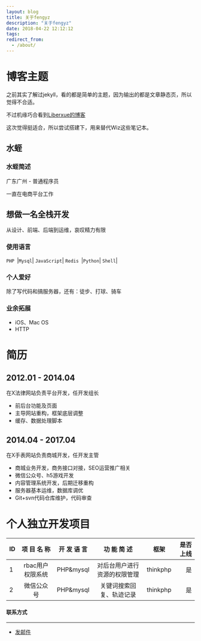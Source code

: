 ```yaml
---
layout: blog
title: 关于fengyz
description: "关于fengyz"
date: 2018-04-22 12:12:12
tags: 
redirect_from:
  - /about/
---
```


# 博客主题

之前其实了解过jekyll，看的都是简单的主题，因为输出的都是文章静态页，所以觉得不合适。

不过机缘巧合看到[Liberxue的博客](http://www.liberxue.com/)
 
这次觉得挺适合，所以尝试搭建下，用来替代Wiz这些笔记本。
 

##  水蛭
 
### 水蛭简述
 
广东广州 - 普通程序员

一直在电商平台工作
 

## 想做一名全栈开发

从设计、前端、后端到运维，哀叹精力有限

### 使用语言

``PHP ``|``Mysql``| ``JavaScript``|
``Redis ``|``Python``| ``Shell``|
  
### 个人爱好

 除了写代码和搞服务器，还有：徒步、打球、骑车
 
### 业余拓展

 - iOS、Mac OS
 - HTTP
 
# 简历
 
## 2012.01 - 2014.04
在X法律网站负责平台开发，任开发组长

- 前后台功能及页面
- 主导网站重构，框架底层调整
- 缓存、数据处理脚本

## 2014.04 - 2017.04
在X手表网站负责商城开发，任开发主管

- 商城业务开发，商务接口对接，SEO运营推广相关
- 微信公众号、h5游戏开发
- 内容管理系统开发，后期迁移重构
- 服务器基本运维，数据库调优
- Git+svn代码仓库维护，代码审查


# 个人独立开发项目

ID|项 目 名 称| 开 发 语 言| 功 能 简 述| 框架| 是否上线|
|:--------|:-------:|:-------:|:-------:|:-------:|-------:|
1|rbac用户权限系统| PHP&mysql|对后台用户进行资源的权限管理|thinkphp|是
2|微信公众号|PHP&mysql|关键词搜索回复、轨迹记录|thinkphp|是




#### 联系方式
******
 
* [发邮件](mailto:mr.von.chn@gmail.com)

